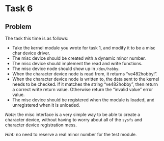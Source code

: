 # Task 6

## Problem

The task this time is as follows:

- Take the kernel module you wrote for task 1, and modify it to be a misc char device driver.
- The misc device should be created with a dynamic minor number.
- The misc device should implement the read and write functions.
- The misc device node should show up in `/dev/hobby`.
- When the character device node is read from, it returns “ve482hobby!”.
- When the character device node is written to, the data sent to the kernel needs to be checked. If it matches the string “ve482hobby”, then return a correct write return value. Otherwise return the “invalid value” error value.
- The misc device should be registered when the module is loaded, and unregistered when it is
  unloaded.

*Note:* the misc interface is a very simple way to be able to create a character device, without having to
worry about all of the `sysfs` and character device registration mess.

*Hint:* no need to reserve a real minor number for the test module.